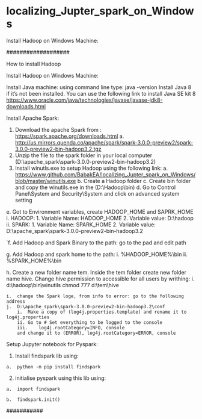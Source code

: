 # localizing_Jupter_spark_on_Windows
Install Hadoop on Windows Machine:


###################

How to install Hadoop

Install Hadoop on Windows Machine:

Install Java machine:
using command line type:  java -version 
Install Java 8 if it’s not been installed. You can use the following link to install Java SE kit 8 
https://www.oracle.com/java/technologies/javase/javase-jdk8-downloads.html

 
Install Apache Spark:
1)	Download the apache Spark from : https://spark.apache.org/downloads.html
  a.	http://us.mirrors.quenda.co/apache/spark/spark-3.0.0-preview2/spark-3.0.0-preview2-bin-hadoop3.2.tgz
2)	Unzip the file to the spark folder in your local computer (D:\apache_spark\spark-3.0.0-preview2-bin-hadoop3.2)
3)	Install winutls.exe to setup Hadoop using the following link:
  a.	https://www.github.com/BabakEA/localizing_Jupter_spark_on_Windows/blob/master/winutils.exe
  b.	Create a Hadoop folder 
  c.	Create bin folder and copy the winutils.exe in the (D:\Hadoop\bin\)
  d.	Go to Control Panel\System and Security\System and click on advanced system setting 
 
  e.	Got to Environment variables, create HADOOP_HOME and SAPRK_HOME  
    i.	HADOOP:
      1.	Variable Name: HADOOP_HOME 
      2.	Variable value: D:\hadoop
    ii.	SPARK:
      1.  Variable Name: SPARK_HOME 
      2.	Variable value: D:\apache_spark\spark-3.0.0-preview2-bin-hadoop3.2

 

`f.	Add Hadoop and Spark Binary to the path: go to the pad and edit path
 

  g.	Add Hadoop and spark home to the path:
    i.	%HADOOP_HOME%\bin
    ii.	%SPARK_HOME%\bin
 
  h.	Create a new folder name tem. Inside the tem folder create new folder name hive. Change hive permission to accessible for all users by writhing:
    i.	d:\hadoop\bin\winutils chmod 777 d:\tem\hive

    i.	change the Spark loge, from info to error: go to the following address 
    j.	D:\apache_spark\spark-3.0.0-preview2-bin-hadoop3.2\conf
        i.	Make a copy of (log4j.properties.template) and rename it to log4j.properties
        ii.	Go to # Set everything to be logged to the console
        iii.	log4j.rootCategory=INFO, console 
        and change it to (ERROR), log4j.rootCategory=ERROR, console 

Setup Jupyter notebook for Pyspark:
  1)	Install findspark lib using:
  
    a.	python -m pip install findspark
    
  2)	initialise pyspark using this lib using:
  
    a.	import findspark
    
    b.	findspark.init()
    
###########

    


